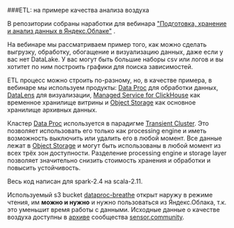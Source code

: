 ###ETL: на примере качества анализа воздуха

В репозитории собраны наработки для вебинара ["Подготовка, хранение и анализ данных в Яндекс.Облаке"](https://cloud.yandex.ru/events/153) .

На вебинаре мы рассматриваем пример того, как можно сделать выгрузку, обработку, обогащение и визуализацию данных, даже если у вас нет DataLake.
У вас могут быть большие наборы csv или логов и вы хотитет по ним построить графики для поиска зависимостей.
 
ETL процесс можно строить по-разному, но, в качестве примера, в вебинаре мы используем продукты: [Data Proc](https://cloud.yandex.ru/services/data-proc) для обработки данных, [DataLens](https://cloud.yandex.ru/services/datalens) для визуализации, [Managed Service for ClickHouse](https://cloud.yandex.ru/services/managed-clickhouse) как временное хранилище витрины и [Object Storage](https://cloud.yandex.ru/services/storage) как основное хранилище архивных данных.

Кластер [Data Proc](https://cloud.yandex.ru/services/data-proc) используется в парадигме [Transient Cluster](https://dzone.com/articles/transient-clusters-in-the-cloud-for-big-data).
Это позволяет использовать его только как processing engine и иметь возможность выключить или удалить его в любой момент.
Все данные лежат в [Object Storage](https://cloud.yandex.ru/services/storage) и могут быть использованы в любой момент из всех трёх зон доступности.
Разделение processing engine и storage layer позволяет значительно снизить стоимость хранения и обработки и повысить устойчивость.

Весь код написан для spark-2.4 на scala-2.11.

Используемый s3 bucket [dataproc-breathe](http://storage.yandexcloud.net/dataproc-breathe/) открыт наружу в режиме чтения, им **можно и нужно** и нужно пользоваться из Яндекс.Облака, т.к. это уменьшит время работы с данными.
Исходные данные о качестве воздуха  доступны в [архиве](https://archive.sensor.community/) сообщества [sensor.community](https://sensor.community/en/).
 